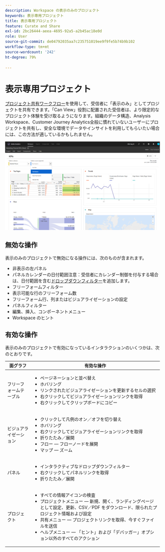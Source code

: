 ```yaml
---
description: Workspace の表示のみのプロジェクト
keywords: 表示専用プロジェクト
title: 表示専用プロジェクト
feature: Curate and Share
exl-id: 2bc26444-aeea-4695-92a5-a2b45ac18e0d
role: User
source-git-commit: de04792035aa7c235751019ee9f9fe5b74b9b102
workflow-type: tm+mt
source-wordcount: '242'
ht-degree: 79%

---
```


# 表示専用プロジェクト

[プロジェクト共有ワークフロー](/help/analysis-workspace/curate-share/share-projects.md)を使用して、受信者に「表示のみ」としてプロジェクトを共有できます。「Can View」役割に配置された受信者は、より限定的なプロジェクト体験を受け取るようになります。組織のデータ構造、Analysis Workspace、Customer Journey Analytics全般に慣れていないユーザーにプロジェクトを共有し、安全な環境でデータやインサイトを利用してもらいたい場合には、この方法が適しているかもしれません。

![ 表示専用の共有プロジェクト。](assets/view-only-project.png)

## 無効な操作

表示のみのプロジェクトで無効になる操作には、次のものが含まれます。

* 非表示の左パネル
* パネルカレンダーの日付範囲注意：受信者にカレンダー制御を付与する場合は、日付範囲を含む[ドロップダウンフィルター](https://experienceleague.adobe.com/docs/analytics-learn/tutorials/analysis-workspace/using-panels/using-drop-down-filters.html?lang=ja)を追加します。
* フリーフォームフィルター
* 表示可能な行のフリーフォーム数
* フリーフォーム行、列またはビジュアライゼーションの設定
* パネルフィルター
* 編集、挿入、コンポーネントメニュー
* Workspace のヒント

## 有効な操作

表示のみのプロジェクトで有効になっているインタラクションのいくつかは、次のとおりです。

| 面グラフ | 有効な操作 |
| --- | --- |
| フリーフォームテーブル | <ul><li>ページネーションと並べ替え</li><li>ホバリング</li><li>リンクされたビジュアライゼーションを更新するセルの選択</li><li>右クリックしてビジュアライゼーションリンクを取得</li><li>右クリックしてクリップボードにコピー</li></ul> |
| ビジュアライゼーション | <ul><li>クリックして凡例のオン／オフを切り替え</li><li>ホバリング</li><li>右クリックしてビジュアライゼーションリンクを取得</li><li>折りたたみ／展開</li><li>フロー — フローノードを展開</li><li>マップ — ズーム</li></ul> |
| パネル | <ul><li>インタラクティブなドロップダウンフィルター</li><li>右クリックしてパネルリンクを取得</li><li>折りたたみ／展開</li></ul> |
| プロジェクト | <ul><li>すべての情報アイコンの検査</li><li>プロジェクトメニュー — 新規、開く、ランディングページとして設定、更新、CSV／PDF をダウンロード、限られたプロジェクト情報および設定</li><li>共有メニュー — プロジェクトリンクを取得、今すぐファイルを送信</li><li>ヘルプメニュー — 「ヒント」および「デバッガー」オプション以外のすべてのアクション</li></ul> |
